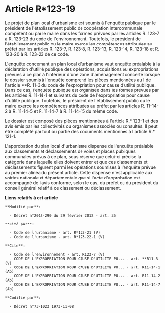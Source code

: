 # Article R*123-19

Le projet de plan local d'urbanisme est soumis à l'enquête publique par le président de l'établissement public de coopération
intercommunale compétent ou par le maire dans les formes prévues par les articles R. 123-7 à R. 123-23 du code de
l'environnement. Toutefois, le président de l'établissement public ou le maire exerce les compétences attribuées au préfet
par les articles R. 123-7, R. 123-8, R. 123-13, R. 123-14, R. 123-18 et R. 123-20 à R. 123-23 de ce code. 

L'enquête concernant un plan local d'urbanisme vaut enquête préalable à la déclaration d'utilité publique des opérations,
acquisitions ou expropriations prévues à ce plan à l'intérieur d'une zone d'aménagement concerté lorsque le dossier soumis à
l'enquête comprend les pièces mentionnées au I de l'article **R. 11-3 du code de l'expropriation pour cause d'utilité
publique. Dans ce cas, l'enquête publique est organisée dans les formes prévues par les articles R. 11-14-1 et suivants du
code de l'expropriation pour cause d'utilité publique. Toutefois, le président de l'établissement public ou le maire exerce
les compétences attribuées au préfet par les articles R. 11-14-2 à R. 11-14-5 et R. 11-14-7 à R. 11-14-15 du même code. 

Le dossier est composé des pièces mentionnées à l'article R.* 123-1 et des avis émis par les collectivités ou organismes
associés ou consultés. Il peut être complété par tout ou partie des documents mentionnés à l'article R.* 121-1. 

L'approbation du plan local d'urbanisme dispense de l'enquête préalable aux classements et déclassements de voies et places
publiques communales prévus à ce plan, sous réserve que celui-ci précise la catégorie dans laquelle elles doivent entrer et
que ces classements et déclassements figurent parmi les opérations soumises à l'enquête prévue au premier alinéa du présent
article. Cette dispense n'est applicable aux voiries nationale et départementale que si l'acte d'approbation est accompagné
de l'avis conforme, selon le cas, du préfet ou du président du conseil général relatif à ce classement ou déclassement.

**Liens relatifs à cet article**

	**Modifié par**:

	  - Décret n°2012-290 du 29 février 2012 - art. 35

	**Cité par**:

	  - Code de l'urbanisme - art. R*123-21 (V)
	  - Code de l'urbanisme - art. R*123-22-1 (V)

	**Cite**:

	  - Code de l'environnement - art. R123-7 (V)
	  - CODE DE L'EXPROPRIATION POUR CAUSE D'UTILITE PU... - art. **R11-3 (V)
	  - CODE DE L'EXPROPRIATION POUR CAUSE D'UTILITE PU... - art. R11-14-1 (Ab)
	  - CODE DE L'EXPROPRIATION POUR CAUSE D'UTILITE PU... - art. R11-14-2 (Ab)
	  - CODE DE L'EXPROPRIATION POUR CAUSE D'UTILITE PU... - art. R11-14-7 (Ab)

	**Codifié par**:

	  - Décret n°73-1023 1973-11-08
